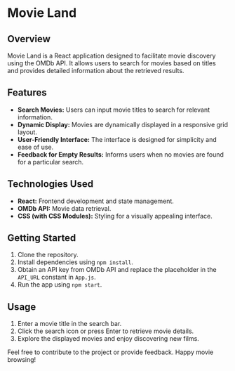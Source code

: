 # Movie Land

## Overview

Movie Land is a React application designed to facilitate movie discovery using the OMDb API. It allows users to search for movies based on titles and provides detailed information about the retrieved results.

## Features

- **Search Movies:** Users can input movie titles to search for relevant information.
- **Dynamic Display:** Movies are dynamically displayed in a responsive grid layout.
- **User-Friendly Interface:** The interface is designed for simplicity and ease of use.
- **Feedback for Empty Results:** Informs users when no movies are found for a particular search.

## Technologies Used

- **React:** Frontend development and state management.
- **OMDb API:** Movie data retrieval.
- **CSS (with CSS Modules):** Styling for a visually appealing interface.

## Getting Started

1. Clone the repository.
2. Install dependencies using `npm install`.
3. Obtain an API key from OMDb API and replace the placeholder in the `API_URL` constant in `App.js`.
4. Run the app using `npm start`.

## Usage

1. Enter a movie title in the search bar.
2. Click the search icon or press Enter to retrieve movie details.
3. Explore the displayed movies and enjoy discovering new films.

Feel free to contribute to the project or provide feedback. Happy movie browsing!

